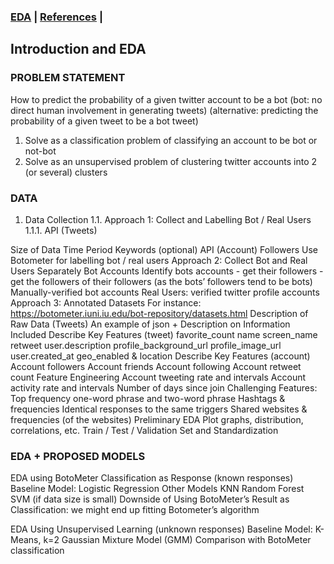 ### [EDA](/EDA.md)  | [References](/References.md) | 

## Introduction and EDA

### PROBLEM STATEMENT
How to predict the probability of a given twitter account to be a bot (bot: no direct human involvement in generating tweets)
(alternative: predicting the probability of a given tweet to be a bot tweet)
  1. Solve as a classification problem of classifying an account to be bot or not-bot
  2. Solve as an unsupervised problem of clustering twitter accounts into 2 (or several) clusters  
  
###  DATA
  1. Data Collection
    1.1. Approach 1: Collect and Labelling Bot / Real Users
      1.1.1. API (Tweets)

Size of Data
Time Period
Keywords (optional)
API (Account)
Followers
Use Botometer for labelling bot / real users
Approach 2: Collect Bot and Real Users Separately
Bot Accounts
Identify bots accounts - get their followers - get the followers of their followers (as the bots’ followers tend to be bots)
Manually-verified bot accounts
Real Users:
verified twitter profile accounts
Approach 3: Annotated Datasets
For instance: https://botometer.iuni.iu.edu/bot-repository/datasets.html
Description of Raw Data (Tweets)
An example of json + Description on Information Included
Describe Key Features (tweet)
favorite_count
name
screen_name
retweet
user.description
profile_background_url
profile_image_url
user.created_at
geo_enabled & location
Describe Key Features (account)
Account followers
Account friends
Account following
Account retweet count
Feature Engineering
Account tweeting rate and intervals
Account activity rate and intervals
Number of days since join
Challenging Features:
Top frequency one-word phrase and two-word phrase
Hashtags & frequencies
Identical responses to the same triggers
Shared websites & frequencies (of the websites)
Preliminary EDA
Plot graphs, distribution, correlations, etc.
Train / Test / Validation Set and Standardization

### EDA + PROPOSED MODELS
EDA using BotoMeter Classification as Response (known responses)
Baseline Model: Logistic Regression
Other Models
KNN
Random Forest
SVM (if data size is small)
Downside of Using BotoMeter’s Result as Classification: we might end up fitting Botometer’s algorithm

EDA Using Unsupervised Learning (unknown responses)
Baseline Model: K-Means, k=2
Gaussian Mixture Model (GMM)
Comparison with BotoMeter classification
